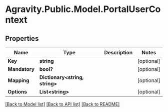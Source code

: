# Agravity.Public.Model.PortalUserContext

## Properties

Name | Type | Description | Notes
------------ | ------------- | ------------- | -------------
**Key** | **string** |  | [optional] 
**Mandatory** | **bool?** |  | [optional] 
**Mapping** | **Dictionary&lt;string, string&gt;** |  | [optional] 
**Options** | **List&lt;string&gt;** |  | [optional] 

[[Back to Model list]](../README.md#documentation-for-models) [[Back to API list]](../README.md#documentation-for-api-endpoints) [[Back to README]](../README.md)

